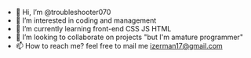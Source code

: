 - 👋 Hi, I’m @troubleshooter070
- 👀 I’m interested in coding and management
- 🌱 I’m currently learning front-end CSS JS HTML
- 💞️ I’m looking to collaborate on projects "but I'm amature programmer"
- 📫 How to reach me? feel free to mail me izerman17@gmail.com

<!---
troubleshooter070/troubleshooter070 is a ✨ special ✨ repository because its `README.md` (this file) appears on your GitHub profile.
You can click the Preview link to take a look at your changes.
--->
